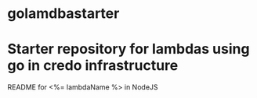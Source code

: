 # golamdbastarter

# Starter repository for lambdas using go in credo infrastructure

README for <%= lambdaName %> in NodeJS

